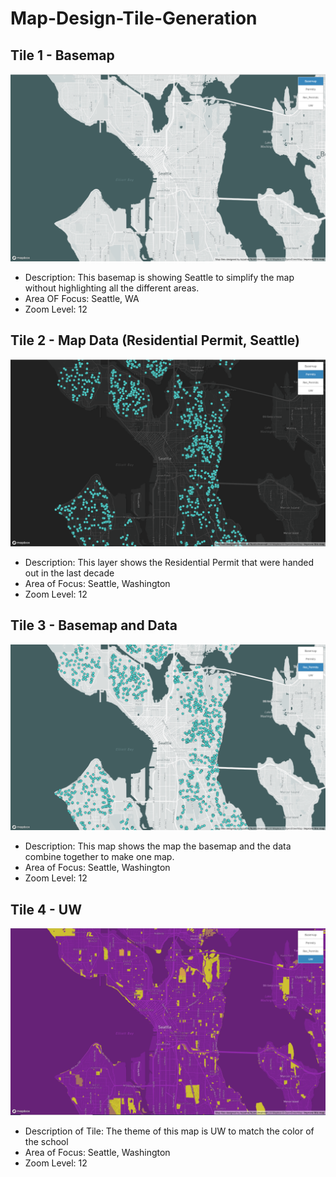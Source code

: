 # Map-Design-Tile-Generation

## Tile 1 - Basemap
![Map Image](img/Basemap.PNG)

- Description: This basemap is showing Seattle to simplify the map without highlighting all the different areas.
- Area OF Focus: Seattle, WA
- Zoom Level: 12

## Tile 2 - Map Data (Residential Permit, Seattle)
![Map Image](img/Permits.PNG)

- Description: This layer shows the Residential Permit that were handed out in the last decade
- Area of Focus: Seattle, Washington
- Zoom Level: 12

## Tile 3 - Basemap and Data 
![Map Image](img/BRes_Permits.PNG)

- Description: This map shows the map the basemap and the data combine together to make one map. 
- Area of Focus: Seattle, Washington 
- Zoom Level: 12
## Tile 4 - UW
![Map Image](img/UW.PNG)

- Description of Tile: The theme of this map is UW to match the color of the school 
- Area of Focus: Seattle, Washington
- Zoom Level: 12
